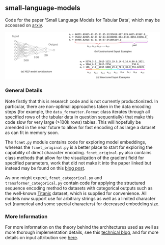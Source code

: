 ## small-language-models

Code for the paper 'Small Language Models for Tabular Data', which may be accessed on [arxiv](https://arxiv.org/abs/2211.02941).

![cover photo](data/small_language_model_cover.png)

### General Details

Note firstly that this is research code and is not currently productionized.  In particular, there are non-optimal approaches taken in the data encoding steps (for example, the `data_formatter.Format` class iterates through all specified rows of the tabular data in question sequentially) that make this code slow for very large (>100k rows) tables.  This will hopefully be amended in the near future to allow for fast encoding of as large a dataset as can fit in memory soon.

The `fcnet.py` module contains code for exploring model embeddings, whereas the `fcnet_original.py` is a better place to start for exploring the capability of direct character encoding.  `fcnet_original.py` also contains class methods that allow for the visualization of the gradient field for specified parameters, work that did not make it into the paper linked but instead may be found on this [blog post](https://blbadger.github.io/gradient-landscapes.html).

As one might expect, `fcnet_categorical.py` and `transformer_categorical.py` contain code for applying the structured sequence encoding method to datasets with categorical outputs such as the well-known [Titanic](https://www.kaggle.com/c/titanic) dataset, which is supplied for convenience.  All models now support use for arbitrary strings as well as a limited character set (numerical and some special characters) for decreased embedding size.

### More Information

For more information on the theory behind the architectures used as well as more thorough implementation details, see this [technical blog](https://blbadger.github.io/neural-networks3.html), and for more details on input attribution see [here](https://blbadger.github.io/nn_interpretations.html).
